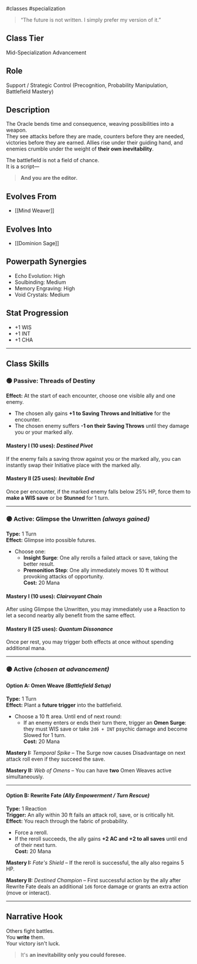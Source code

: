 #classes #specialization 

> “The future is not written. I simply prefer my version of it.”

## Class Tier  
Mid-Specialization Advancement

## Role  
Support / Strategic Control (Precognition, Probability Manipulation, Battlefield Mastery)

## Description  
The Oracle bends time and consequence, weaving possibilities into a weapon.  
They see attacks before they are made, counters before they are needed, victories before they are earned. Allies rise under their guiding hand, and enemies crumble under the weight of **their own inevitability**.

The battlefield is not a field of chance.  
It is a script—  
> **And you are the editor.**

## Evolves From  
- [[Mind Weaver]]

## Evolves Into  
- [[Dominion Sage]]

## Powerpath Synergies  
- Echo Evolution: High  
- Soulbinding: Medium  
- Memory Engraving: High  
- Void Crystals: Medium

## Stat Progression  
- +1 WIS  
- +1 INT  
- +1 CHA

---

## Class Skills

### 🟢 Passive: **Threads of Destiny**  
**Effect:** At the start of each encounter, choose one visible ally and one enemy.  
- The chosen ally gains **+1 to Saving Throws and Initiative** for the encounter.  
- The chosen enemy suffers **-1 on their Saving Throws** until they damage you or your marked ally.

#### Mastery I (10 uses): *Destined Pivot*  
If the enemy fails a saving throw against you or the marked ally, you can instantly swap their Initiative place with the marked ally.

#### Mastery II (25 uses): *Inevitable End*  
Once per encounter, if the marked enemy falls below 25% HP, force them to **make a WIS save** or be **Stunned** for 1 turn.

---

### 🟣 Active: **Glimpse the Unwritten** *(always gained)*  
**Type:** 1 Turn  
**Effect:** Glimpse into possible futures.  
- Choose one:  
  - **Insight Surge**: One ally rerolls a failed attack or save, taking the better result.  
  - **Premonition Step**: One ally immediately moves 10 ft without provoking attacks of opportunity.  
**Cost:** 20 Mana

#### Mastery I (10 uses): *Clairvoyant Chain*  
After using Glimpse the Unwritten, you may immediately use a Reaction to let a second nearby ally benefit from the same effect.

#### Mastery II (25 uses): *Quantum Dissonance*  
Once per rest, you may trigger both effects at once without spending additional mana.

---

### 🟣 Active *(chosen at advancement)*

#### Option A: **Omen Weave** *(Battlefield Setup)*  
**Type:** 1 Turn  
**Effect:** Plant a **future trigger** into the battlefield.  
- Choose a 10 ft area. Until end of next round:  
  - If an enemy enters or ends their turn there, trigger an **Omen Surge**: they must WIS save or take `2d6 + INT` psychic damage and become Slowed for 1 turn.  
**Cost:** 20 Mana

**Mastery I:** *Temporal Spike* – The Surge now causes Disadvantage on next attack roll even if they succeed the save.

**Mastery II:** *Web of Omens* – You can have **two** Omen Weaves active simultaneously.

---

#### Option B: **Rewrite Fate** *(Ally Empowerment / Turn Rescue)*  
**Type:** 1 Reaction  
**Trigger:** An ally within 30 ft fails an attack roll, save, or is critically hit.  
**Effect:** You reach through the fabric of probability.  
- Force a reroll.  
- If the reroll succeeds, the ally gains **+2 AC and +2 to all saves** until end of their next turn.  
**Cost:** 20 Mana

**Mastery I:** *Fate's Shield* – If the reroll is successful, the ally also regains 5 HP.

**Mastery II:** *Destined Champion* – First successful action by the ally after Rewrite Fate deals an additional `1d6` force damage or grants an extra action (move or interact).

---

## Narrative Hook  
Others fight battles.  
You **write** them.  
Your victory isn't luck.  
> It's **an inevitability only you could foresee.**